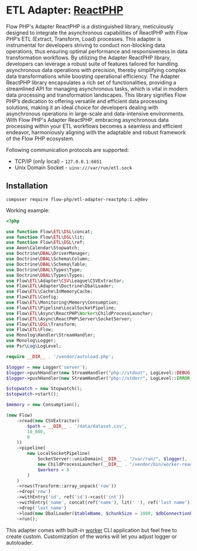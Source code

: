# ETL Adapter: [ReactPHP](https://reactphp.org/)

Flow PHP's Adapter ReactPHP is a distinguished library, meticulously designed to integrate the asynchronous capabilities
of ReactPHP with Flow PHP’s ETL (Extract, Transform, Load) processes. This adapter is instrumental for developers
striving to conduct non-blocking data operations, thus ensuring optimal performance and responsiveness in data
transformation workflows. By utilizing the Adapter ReactPHP library, developers can leverage a robust suite of features
tailored for handling asynchronous data operations with precision, thereby simplifying complex data transformations
while boosting operational efficiency. The Adapter ReactPHP library encapsulates a rich set of functionalities,
providing a streamlined API for managing asynchronous tasks, which is vital in modern data processing and transformation
landscapes. This library signifies Flow PHP’s dedication to offering versatile and efficient data processing solutions,
making it an ideal choice for developers dealing with asynchronous operations in large-scale and data-intensive
environments. With Flow PHP's Adapter ReactPHP, embracing asynchronous data processing within your ETL workflows becomes
a seamless and efficient endeavor, harmoniously aligning with the adaptable and robust framework of the Flow PHP
ecosystem.

Following communication protocols are supported: 

- TCP/IP (only local) - `127.0.0.1:6651`
- Unix Domain Socket - `uinx:///var/run/etl.sock`

## Installation

```
composer require flow-php/etl-adapter-reactphp:1.x@dev
```

Working example:

```php
<?php

use function Flow\ETL\DSL\concat;
use function Flow\ETL\DSL\lit;
use function Flow\ETL\DSL\ref;
use Aeon\Calendar\Stopwatch;
use Doctrine\DBAL\DriverManager;
use Doctrine\DBAL\Schema\Column;
use Doctrine\DBAL\Schema\Table;
use Doctrine\DBAL\Types\Type;
use Doctrine\DBAL\Types\Types;
use Flow\ETL\Adapter\CSV\League\CSVExtractor;
use Flow\ETL\Adapter\Doctrine\DbalLoader;
use Flow\ETL\Cache\InMemoryCache;
use Flow\ETL\Config;
use Flow\ETL\Monitoring\Memory\Consumption;
use Flow\ETL\Pipeline\LocalSocketPipeline;
use Flow\ETL\Async\ReactPHP\Worker\ChildProcessLauncher;
use Flow\ETL\Async\ReactPHP\Server\SocketServer;
use Flow\ETL\DSL\Transform;
use Flow\ETL\Flow;
use Monolog\Handler\StreamHandler;
use Monolog\Logger;
use Psr\Log\LogLevel;

require __DIR__ . '/vendor/autoload.php';

$logger = new Logger('server');
$logger->pushHandler(new StreamHandler("php://stdout", LogLevel::DEBUG, false));
$logger->pushHandler(new StreamHandler("php://stderr", LogLevel::ERROR, false));

$stopwatch = new Stopwatch();
$stopwatch->start();

$memory = new Consumption();

(new Flow)
    ->read(new CSVExtractor(
        $path = __DIR__ . '/data/dataset.csv',
        10_000,
        0
    ))
    ->pipeline(
        new LocalSocketPipeline(
            SocketServer::unixDomain(__DIR__ . "/var/run/", $logger),
            new ChildProcessLauncher(__DIR__ . "/vendor/bin/worker-reactphp", $logger),
            $workers = 8
        )
    )
    ->rows(Transform::array_unpack('row'))
    ->drop('row')
    ->withEntry('id', ref('id')->cast('int'))
    ->withEntry('name', concat(ref('name'), lit(' '), ref('last name')))
    ->drop('last_name')
    ->load(new DbalLoader($tableName, $chunkSize = 1000, $dbConnectionParams))
    ->run();
```

This adapter comes with built-in [worker](bin/worker-reactphp) CLI application
but feel free to create custom.
Customization of the works will let you adjust logger or autoloader.
